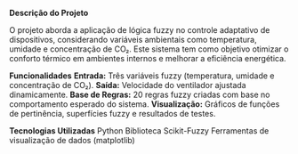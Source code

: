 **Descrição do Projeto**

O projeto aborda a aplicação de lógica fuzzy no controle adaptativo de dispositivos, considerando variáveis ambientais como temperatura, umidade e concentração de CO₂. Este sistema tem como objetivo otimizar o conforto térmico em ambientes internos e melhorar a eficiência energética.

**Funcionalidades**
**Entrada:** Três variáveis fuzzy (temperatura, umidade e concentração de CO₂).
**Saída:** Velocidade do ventilador ajustada dinamicamente.
**Base de Regras:** 20 regras fuzzy criadas com base no comportamento esperado do sistema.
**Visualização:** Gráficos de funções de pertinência, superfícies fuzzy e resultados de testes.

**Tecnologias Utilizadas**
Python
Biblioteca Scikit-Fuzzy
Ferramentas de visualização de dados (matplotlib)
